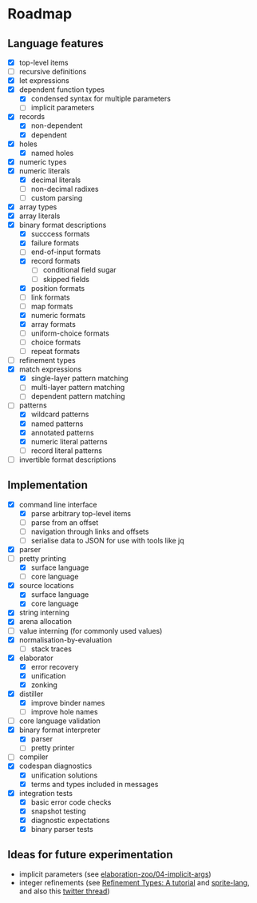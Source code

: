 
# Roadmap

## Language features

- [x] top-level items
- [ ] recursive definitions
- [x] let expressions
- [x] dependent function types
  - [x] condensed syntax for multiple parameters
  - [ ] implicit parameters
- [x] records
  - [x] non-dependent
  - [x] dependent
- [x] holes
  - [x] named holes
- [x] numeric types
- [x] numeric literals
  - [x] decimal literals
  - [ ] non-decimal radixes
  - [ ] custom parsing
- [x] array types
- [x] array literals
- [x] binary format descriptions
  - [x] succcess formats
  - [x] failure formats
  - [ ] end-of-input formats
  - [x] record formats
    - [ ] conditional field sugar
    - [ ] skipped fields
  - [x] position formats
  - [ ] link formats
  - [ ] map formats
  - [x] numeric formats
  - [x] array formats
  - [ ] uniform-choice formats
  - [ ] choice formats
  - [ ] repeat formats
- [ ] refinement types
- [x] match expressions
  - [x] single-layer pattern matching
  - [ ] multi-layer pattern matching
  - [ ] dependent pattern matching
- [ ] patterns
  - [x] wildcard patterns
  - [x] named patterns
  - [x] annotated patterns
  - [x] numeric literal patterns
  - [ ] record literal patterns
- [ ] invertible format descriptions

## Implementation

- [x] command line interface
  - [x] parse arbitrary top-level items
  - [ ] parse from an offset
  - [ ] navigation through links and offsets
  - [ ] serialise data to JSON for use with tools like jq
- [x] parser
- [ ] pretty printing
  - [x] surface language
  - [ ] core language
- [x] source locations
  - [x] surface language
  - [x] core language
- [x] string interning
- [x] arena allocation
- [ ] value interning (for commonly used values)
- [x] normalisation-by-evaluation
  - [ ] stack traces
- [x] elaborator
  - [x] error recovery
  - [x] unification
  - [x] zonking
- [x] distiller
  - [x] improve binder names
  - [ ] improve hole names
- [ ] core language validation
- [x] binary format interpreter
  - [x] parser
  - [ ] pretty printer
- [ ] compiler
- [x] codespan diagnostics
  - [x] unification solutions
  - [x] terms and types included in messages
- [x] integration tests
  - [x] basic error code checks
  - [x] snapshot testing
  - [x] diagnostic expectations
  - [x] binary parser tests

## Ideas for future experimentation

- implicit parameters (see [elaboration-zoo/04-implicit-args](https://github.com/AndrasKovacs/elaboration-zoo/tree/master/04-implicit-args))
- integer refinements (see [Refinement Types: A tutorial](https://arxiv.org/abs/2010.07763) and [sprite-lang](https://github.com/ranjitjhala/sprite-lang), and also this [twitter thread](https://twitter.com/brendanzab/status/1403528996474609666))
